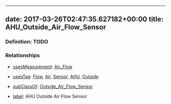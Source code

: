 
---
date: 2017-03-26T02:47:35.627182+00:00
title: AHU_Outside_Air_Flow_Sensor
---
### Definition: TODO

### Relationships

* [usesMeasurement](https://brickschema.org/schema/1.0/BrickFrame#usesMeasurement): [Air_Flow](https://brickschema.org/schema/1.0/Brick#Air_Flow)

* [usesTag](https://brickschema.org/schema/1.0/BrickFrame#usesTag): [Flow](https://brickschema.org/schema/1.0/BrickTag#Flow), [Air](https://brickschema.org/schema/1.0/BrickTag#Air), [Sensor](https://brickschema.org/schema/1.0/BrickTag#Sensor), [AHU](https://brickschema.org/schema/1.0/BrickTag#AHU), [Outside](https://brickschema.org/schema/1.0/BrickTag#Outside)

* [subClassOf](http://www.w3.org/2000/01/rdf-schema#subClassOf): [Outside_Air_Flow_Sensor](https://brickschema.org/schema/1.0/Brick#Outside_Air_Flow_Sensor)

* [label](http://www.w3.org/2000/01/rdf-schema#label): AHU Outside Air Flow Sensor
